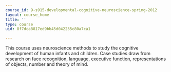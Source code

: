 ```yaml
---
course_id: 9-s915-developmental-cognitive-neuroscience-spring-2012
layout: course_home
title: ''
type: course
uid: 8f7dca8817ed9bb45d042235c80a7ca1

---
```

This course uses neuroscience methods to study the cognitive development of human infants and children. Case studies draw from research on face recognition, language, executive function, representations of objects, number and theory of mind.

